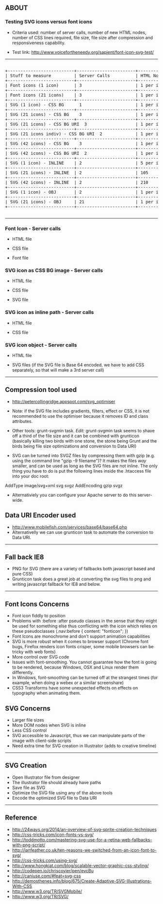 ## ABOUT ##

### Testing SVG icons versus font icons ###

+ Criteria used: number of server calls, number of new HTML nodes, number of CSS lines required, file size, file size after compression and responsiveness capability.

- Test link: <http://www.voicefortheneedy.org/sapient/font-icon-svg-test/>

-----------------------

<pre>
	
+--------------------------+-----------------------+--------------+-----------------+-----------------------+-----------------------+-----------------------+
| Stuff to measure         | Server Calls          | HTML Nodes   |   CSS Lines     | File Size             | Compression           | Responsive            |
+--------------------------+-----------------------+--------------+-----------------+-----------------------+-----------------------+-----------------------+
| Font icons (1 icon)      | 3                     | 1 per icon   | 31              | 1.3k                  | NA                    | Yes                   |
+--------------------------+-----------------------+--------------+-----------------+-----------------------+-----------------------+-----------------------+
| Font icons (21 icons)    | 3                     | 1 per icon   | 91              | 3.9K                  | NA                    | Yes                   |
+--------------------------+-----------------------+--------------+-----------------+-----------------------+-----------------------+-----------------------+
| SVG (1 icon) - CSS BG      1                     | 1 per icon   | 15              | 0.9K                  | 0.3k                  | Yes                   |
+--------------------------+-----------------------+--------------+-----------------+-----------------------+-----------------------+-----------------------+
| SVG (21 icons) - CSS BG    3                     | 1 per icon   | 133             | 18.5K                 | 14.0k                 | No                    |
+--------------------------+-----------------------+--------------+-----------------+-----------------------+-----------------------+-----------------------+
| SVG (21 icons) - CSS BG URI  3                   | 1 per icon   | 133             | 9K                    | NA                    | No                    |
+--------------------------+-----------------------+--------------+-----------------+-----------------------+-----------------------+-----------------------+
| SVG (21 icons indiv) - CSS BG URI  2             | 1 per icon   | 73              | 7.4K                  | NA                    | Yes                   |
+--------------------------+-----------------------+--------------+-----------------+-----------------------+-----------------------+-----------------------+
| SVG (42 icons) - CSS BG    3                     | 1 per icon   | 263             | 36.3K                 | 26.0k                 | No                    |
+--------------------------+-----------------------+--------------+-----------------+-----------------------+-----------------------+-----------------------+
| SVG (42 icons) - CSS BG URI  2                   | 1 per icon   | 263             | 15.2K                 | 26.0k                 | No                    |
+--------------------------+-----------------------+--------------+-----------------+-----------------------+-----------------------+-----------------------+
| SVG (1 icon) - INLINE    | 2                     | 5 per icon   | 16              | 0.2K                  | NA                    | Yes                   |
+--------------------------+-----------------------+--------------+-----------------+-----------------------+-----------------------+-----------------------+
| SVG (21 icons) - INLINE  | 2                     | 105          | 16              | 3.6K                  | NA                    | Yes                   |
+--------------------------+-----------------------+--------------+-----------------+-----------------------+-----------------------+-----------------------+
| SVG (42 icons) - INLINE  | 2                     | 210          | 16              | 4.1K                  | NA                    | Yes                   |
+--------------------------+-----------------------+--------------+-----------------+-----------------------+-----------------------+-----------------------+
| SVG (1 icon) - OBJ       | 2                     | 1 per icon   | 0               | 0.9K                  | NA                    | Yes                   |
+--------------------------+-----------------------+--------------+-----------------+-----------------------+-----------------------+-----------------------+
| SVG (21 icons) - OBJ     | 21                    | 1 per icon   | 0               | 24.6K                 | NA                    | Yes                   |
+--------------------------+-----------------------+--------------+-----------------+-----------------------+-----------------------+-----------------------+

</pre>

-----------------------

### Font Icon - Server calls ###

-   HTML file

-   CSS file

-   Font file

### SVG icon as CSS BG image - Server calls ###

-   HTML file

-   CSS file

-   SVG file 

### SVG icon as inline path - Server calls ###

-   HTML file

-   CSS file

### SVG icon object - Server calls ###

-   HTML file

-   SVG files (if the SVG file is Base 64 encoded, we have to add CSS separately, so that will make a 3rd server call)

-----------------------

## Compression tool used ##

- <http://petercollingridge.appspot.com/svg_optimiser>

- Note: if the SVG file includes gradients, filters, effect or CSS, it is not recommended to use the optimiser because it removes ID and class attributes.
- Other tools: grunt-svgmin task. _Edit:_ grunt-svgmin task seems to shave off a third of the file size and it can be combined with grunticon (basically killing two birds with one stone, the stone being Grunt and the birds being file size optimizations and conversion to Data URI)
- SVG can be turned into SVGZ files by compressing them with gzip (e.g. using the command line "gzip -9 filename")?  It makes the files *way* smaller, and can be used as long as the SVG files are not inline.  The only thing you have to do is put the following lines inside the .htaccess file into your doc root:

AddType image/svg+xml svg svgz
AddEncoding gzip svgz

- Alternativiely you can configure your Apache server to do this server-wide. 

## Data URI Encoder used ##

- <http://www.mobilefish.com/services/base64/base64.php>
- Alternativelly we can use grunticon task to automate the conversion to Data URI.

-----------------------

## Fall back IE8 ##

- PNG for SVG (there are a variety of fallbacks both javascript based and pure CSS)
- Grunticon task does a great job at converting the svg files to png and writing javascript fallback for IE8 and below.

-----------------------

## Font Icons Concerns ##

- Font icon fiddly to position
- Problems with :before :after pseudo classes in the sense that they might be used for something else thus conflicting with the icon which relies on these pseudoclasses (.nav:before { content: "fonticon"; })
- Font Icons are monochrome and don't support animation capabilities
- SVG is more robust when it comes to browser support (Chrome font bugs, Firefox renders icon fonts crisper, some mobile browsers can be tricky with web fonts)
- More control over SVG code
- Issues with font-smoothing. You cannot guarantee how the font is going to be rendered, because Windows, OSX and Linux render them differently.
- In Windows, font-smoothing can be turned off at the strangest times (for example, when doing a webex or a similar screenshare)
- CSS3 Transforms have some unexpected effects on effects on typography when animating them.

## SVG Concerns ##

- Larger file sizes
- More DOM nodes when SVG is inline
- Less CSS control
- SVG accessible to Javascript, thus we can manipulate parts of the image with client-side scripts
- Need extra time for SVG creation in Illustrator (adds to creative timeline)


-----------------------

## SVG Creation ##

- Open Illustrator file from designer
- The illustrator file should already have paths
- Save file as SVG
- Optimize the SVG file using any of the above tools
- Encode the optimized SVG file to Data URI

-----------------------

## Reference ##

- <http://24ways.org/2014/an-overview-of-svg-sprite-creation-techniques>
- <http://css-tricks.com/icon-fonts-vs-svg/>
- <http://toddmotto.com/mastering-svg-use-for-a-retina-web-fallbacks-with-png-script/>
- <http://ianfeather.co.uk/ten-reasons-we-switched-from-an-icon-font-to-svg/>
- <http://css-tricks.com/using-svg/>
- <http://www.hongkiat.com/blog/scalable-vector-graphic-css-styling/>
- <http://codepen.io/chriscoyier/pen/evcBu>
- <http://caniuse.com/#feat=svg-css>
- <http://demosthenes.info/blog/675/Create-Adaptive-SVG-Illustrations-With-CSS>
- <http://www.w3.org/TR/SVGMobile/>
- <http://www.w3.org/TR/SVG/>